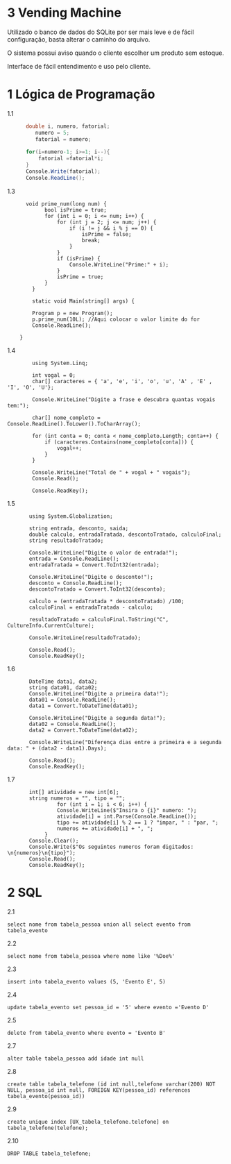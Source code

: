 # 3 Vending Machine

Utilizado o banco de dados do SQLite por ser mais leve e de fácil configuração, basta alterar o caminho do arquivo.

O sistema possui aviso quando o cliente escolher um produto sem estoque.

Interface de fácil entendimento e uso pelo cliente.

# 1 Lógica de Programação

1.1

```c#
	  double i, numero, fatorial;
		 numero = 5;
		 fatorial = numero;
	 
	  for(i=numero-1; i>=1; i--){
	      fatorial =fatorial*i;
	  }
	  Console.Write(fatorial);
	  Console.ReadLine();
```
1.3

          void prime_num(long num) {
                bool isPrime = true;
                for (int i = 0; i <= num; i++) {
                    for (int j = 2; j <= num; j++) {
                        if (i != j && i % j == 0) {
                            isPrime = false;
                            break;
                        }
                    }
                    if (isPrime) {
                        Console.WriteLine("Prime:" + i);
                    }
                    isPrime = true;
                }
            }
            
            static void Main(string[] args) {
    
            Program p = new Program();
            p.prime_num(10L); //Aqui colocar o valor limite do for
            Console.ReadLine();
    
        }
1.4

```
        using System.Linq;
  
        int vogal = 0;
        char[] caracteres = { 'a', 'e', 'i', 'o', 'u', 'A' , 'E' , 'I', 'O', 'U'};
        
        Console.WriteLine("Digite a frase e descubra quantas vogais tem:");

        char[] nome_completo = Console.ReadLine().ToLower().ToCharArray();

        for (int conta = 0; conta < nome_completo.Length; conta++) {
            if (caracteres.Contains(nome_completo[conta])) {
                vogal++;
            }
        }

        Console.WriteLine("Total de " + vogal + " vogais");
        Console.Read();

        Console.ReadKey();
```

1.5

           using System.Globalization; 
      
           string entrada, desconto, saida;
           double calculo, entradaTratada, descontoTratado, calculoFinal;
           string resultadoTratado;
        
           Console.WriteLine("Digite o valor de entrada!");
           entrada = Console.ReadLine();
           entradaTratada = Convert.ToInt32(entrada);
    
           Console.WriteLine("Digite o desconto!");
           desconto = Console.ReadLine();
           descontoTratado = Convert.ToInt32(desconto);
    
           calculo = (entradaTratada * descontoTratado) /100;
           calculoFinal = entradaTratada - calculo;
    
           resultadoTratado = calculoFinal.ToString("C", CultureInfo.CurrentCulture);
    
           Console.WriteLine(resultadoTratado);
    
           Console.Read();
           Console.ReadKey();


1.6


           DateTime data1, data2;
           string data01, data02;
           Console.WriteLine("Digite a primeira data!");
           data01 = Console.ReadLine();
           data1 = Convert.ToDateTime(data01);
    
           Console.WriteLine("Digite a segunda data!");
           data02 = Console.ReadLine();
           data2 = Convert.ToDateTime(data02);
    
           Console.WriteLine("Diferença dias entre a primeira e a segunda data: " + (data2 - data1).Days);
    
           Console.Read();
           Console.ReadKey();
1.7

```
       int[] atividade = new int[6];
       string numeros = "", tipo = "";
                for (int i = 1; i < 6; i++) {
                Console.WriteLine($"Insira o {i}° numero: ");
                atividade[i] = int.Parse(Console.ReadLine());
                tipo += atividade[i] % 2 == 1 ? "impar, " : "par, ";
                numeros += atividade[i] + ", ";
            }
       Console.Clear();
       Console.Write($"Os seguintes numeros foram digitados: \n{numeros}\n{tipo}");
       Console.Read();
       Console.ReadKey();
```

# 2 SQL

2.1 

```
select nome from tabela_pessoa union all select evento from tabela_evento
```

2.2

```
select nome from tabela_pessoa where nome like '%Doe%'
```

2.3

```
insert into tabela_evento values (5, 'Evento E', 5)
```

2.4

```
update tabela_evento set pessoa_id = '5' where evento ='Evento D'
```

2.5

```
delete from tabela_evento where evento = 'Evento B'
```

2.7

```
alter table tabela_pessoa add idade int null
```

2.8

```
create table tabela_telefone (id int null,telefone varchar(200) NOT NULL, pessoa_id int null, FOREIGN KEY(pessoa_id) references tabela_evento(pessoa_id))
```

2.9

```
create unique index [UX_tabela_telefone.telefone] on tabela_telefone(telefone);
```

2.10

```
DROP TABLE tabela_telefone;  
```


